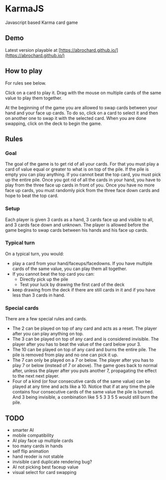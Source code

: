 # KarmaJS
Javascript based Karma card game

## Demo
Latest version playable at [https://abrochard.github.io/](https://abrochard.github.io/)

## How to play
For rules see below.

Click on a card to play it. Drag with the mouse on multiple cards of
the same value to play them together.

At the beginning of the game you are allowed to swap cards between
your hand and your face up cards. To do so, click on a card to select
it and then on another one to swap it with the selected card. When you
are done swapping, click on the deck to begin the game.

## Rules

### Goal
The goal of the game is to get rid of all your cards. For that you
must play a card of value equal or greater to what is on top of the
pile. If the pile is empty you can play anything. If you cannot beat
the top card, you must pick up the entire pile. Once you got rid of
all the cards in your hand, you have to play from the three face up
cards in front of you. Once you have no more face up cards, you must
randomly pick from the three face down cards and hope to beat the top
card.

### Setup
Each player is given 3 cards as a hand, 3 cards face up and visible to
all, and 3 cards face down and unknown. The player is allowed before
the game begins to swap cards between his hands and his face up cards.

### Typical turn
On a typical turn, you would:
  * play a card from your hand/faceups/facedowns. If you have multiple
    cards of the same value, you can play them all together.
  * If you cannot beat the top card you can:
    * Directly pick up the pile
    * Test your luck by drawing the first card of the deck
  * keep drawing from the deck if there are still cards in it and if
    you have less than 3 cards in hand.

### Special cards
There are a few special rules and cards.
  * The 2 can be played on top of any card and acts as a reset. The
    player after you can play anything on top.
  * The 3 can be played on top of any card and is considered
    invisible. The player after you has to beat the value of the card
    below your 3.
  * The 10 can be played on top of any card and burns the entire
    pile. The pile is removed from play and no one can pick it up.
  * The 7 can only be played on a 7 or below. The player after you has
    to play 7 or below (instead of 7 or above). The game goes back to
    normal after, unless the player after you puts another 7,
    propagating the effect to the next next player.
  * Four of a kind (or four consecutive cards of the same value) can
    be played at any time and acts like a 10. Notice that if at any
    time the pile contains four consecutive cards of the same value
    the pile is burned. And 3 being invisible, a combination like 5 5
    3 3 5 5 would still burn the pile.

## TODO
  * smarter AI
  * mobile compatibility
  * AI play face up multiple cards
  * too many cards in hands
  * self flip animation
  * hand reoder is not stable
  * invisible card duplicate rendering bug?
  * AI not picking best faceup value
  * visual select for card swapping
